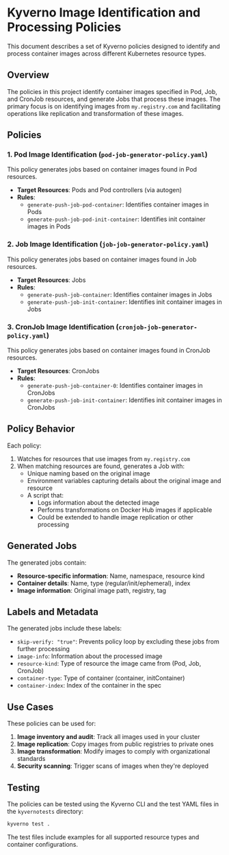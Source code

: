 # Kyverno Image Identification and Processing Policies

This document describes a set of Kyverno policies designed to identify and process container images across different Kubernetes resource types.

## Overview

The policies in this project identify container images specified in Pod, Job, and CronJob resources, and generate Jobs that process these images. The primary focus is on identifying images from `my.registry.com` and facilitating operations like replication and transformation of these images.

## Policies

### 1. Pod Image Identification (`pod-job-generator-policy.yaml`)

This policy generates jobs based on container images found in Pod resources.

- **Target Resources**: Pods and Pod controllers (via autogen)
- **Rules**:
  - `generate-push-job-pod-container`: Identifies container images in Pods
  - `generate-push-job-pod-init-container`: Identifies init container images in Pods

### 2. Job Image Identification (`job-job-generator-policy.yaml`)

This policy generates jobs based on container images found in Job resources.

- **Target Resources**: Jobs
- **Rules**:
  - `generate-push-job-container`: Identifies container images in Jobs
  - `generate-push-job-init-container`: Identifies init container images in Jobs

### 3. CronJob Image Identification (`cronjob-job-generator-policy.yaml`)

This policy generates jobs based on container images found in CronJob resources.

- **Target Resources**: CronJobs
- **Rules**:
  - `generate-push-job-container-0`: Identifies container images in CronJobs
  - `generate-push-job-init-container`: Identifies init container images in CronJobs

## Policy Behavior

Each policy:

1. Watches for resources that use images from `my.registry.com`
2. When matching resources are found, generates a Job with:
   - Unique naming based on the original image
   - Environment variables capturing details about the original image and resource
   - A script that:
     - Logs information about the detected image
     - Performs transformations on Docker Hub images if applicable
     - Could be extended to handle image replication or other processing

## Generated Jobs

The generated jobs contain:

- **Resource-specific information**: Name, namespace, resource kind
- **Container details**: Name, type (regular/init/ephemeral), index
- **Image information**: Original image path, registry, tag

## Labels and Metadata

The generated jobs include these labels:

- `skip-verify: "true"`: Prevents policy loop by excluding these jobs from further processing
- `image-info`: Information about the processed image
- `resource-kind`: Type of resource the image came from (Pod, Job, CronJob)
- `container-type`: Type of container (container, initContainer)
- `container-index`: Index of the container in the spec

## Use Cases

These policies can be used for:

1. **Image inventory and audit**: Track all images used in your cluster
2. **Image replication**: Copy images from public registries to private ones
3. **Image transformation**: Modify images to comply with organizational standards
4. **Security scanning**: Trigger scans of images when they're deployed

## Testing

The policies can be tested using the Kyverno CLI and the test YAML files in the `kyvernotests` directory:

```bash
kyverno test .
```

The test files include examples for all supported resource types and container configurations. 